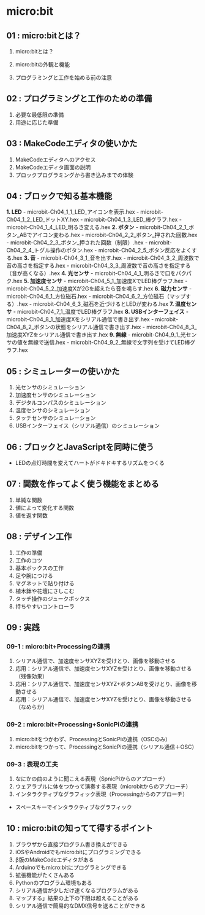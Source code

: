 # micro:bit

## 01 : micro:bitとは？
1. micro:bitとは？
2. micro:bitの外観と機能

3. プログラミングと工作を始める前の注意

## 02 : プログラミングと工作のための準備
1. 必要な最低限の準備
2. 用途に応じた準備

## 03 : MakeCodeエディタの使いかた
1. MakeCodeエディタへのアクセス
2. MakeCodeエディタ画面の説明
3. プロックプログラミングから書き込みまでの体験

## 04 : ブロックで知る基本機能
**1. LED**
    - microbit-Ch04_1_1_LED_アイコンを表示.hex
    - microbit-Ch04_1_2_LED_ドットXY.hex
    - microbit-Ch04_1_3_LED_棒グラフ.hex
    - microbit-Ch04_1_4_LED_明るさ変える.hex
**2. ボタン**
    - microbit-Ch04_2_1_ボタン_ABでアイコン変わる.hex
    - microbit-Ch04_2_2_ボタン_押された回数.hex
    - microbit-Ch04_2_3_ボタン_押された回数（制限）.hex
    - microbit-Ch04_2_4_トグル操作のボタン.hex
    - microbit-Ch04_2_5_ボタン反応をよくする.hex
**3. 音**
    - microbit-Ch04_3_1_音を出す.hex
    - microbit-Ch04_3_2_周波数で音の高さを指定する.hex
    - microbit-Ch04_3_3_周波数で音の高さを指定する（音が高くなる）.hex
**4. 光センサ**
    - microbit-Ch04_4_1_明るさで口をパクパク.hex
**5.  加速度センサ**
    - microbit-Ch04_5_1_加速度XでLED棒グラフ.hex
    - microbit-Ch04_5_2_加速度Xが2Gを超えたら音を鳴らす.hex
**6. 磁力センサ**
    - microbit-Ch04_6_1_方位磁石.hex
    - microbit-Ch04_6_2_方位磁石（マップする）.hex
    - microbit-Ch04_6_3_磁石を近づけるとLEDが変わる.hex
**7. 温度センサ**
    - microbit-Ch04_7_1_温度でLED棒グラフ.hex
**8. USBインターフェイス**
    - microbit-Ch04_8_1_加速度Xをシリアル通信で書き出す.hex
    - microbit-Ch04_8_2_ボタンの状態をシリアル通信で書き出す.hex
    - microbit-Ch04_8_3_加速度XYZをシリアル通信で書き出す.hex
**9. 無線**
    - microbit-Ch04_9_1_光センサの値を無線で送信.hex
    - microbit-Ch04_9_2_無線で文字列を受けてLED棒グラフ.hex


## 05 : シミュレーターの使いかた
1. 光センサのシミュレーション
2. 加速度センサのシミュレーション
3. デジタルコンパスのシミュレーション
4. 温度センサのシミュレーション
5. タッチセンサのシミュレーション
6. USBインターフェイス（シリアル通信）のシミュレーション

## 06 : ブロックとJavaScriptを同時に使う
- LEDの点灯時間を変えてハートがドキドキするリズムをつくる

## 07 : 関数を作ってよく使う機能をまとめる
1. 単純な関数
2. 値によって変化する関数
3. 値を返す関数

## 08 : デザイン工作
1. 工作の準備
2. 工作のコツ
3. 基本ボックスの工作
4. 足や腕につける
5. マグネットで貼り付ける
6. 植木鉢や花壇にさしこむ
7. タッチ操作のジュークボックス
8. 持ちやすいコントローラ

## 09 : 実践
### 09-1 : micro:bit+Processingの連携
1. シリアル通信で、加速度センサXYZを受けとり、画像を移動させる
2. 応用：シリアル通信で、加速度センサXYZを受けとり、画像を移動させる（残像効果）
3. 応用：シリアル通信で、加速度センサXYZ+ボタンABを受けとり、画像を移動させる
4. 応用：シリアル通信で、加速度センサXYZを受けとり、画像を移動させる（なめらか）

### 09-2 : micro:bit+Processing+SonicPiの連携
1. micro:bitをつかわず、ProcessingとSonicPiの連携（OSCのみ）
2. micro:bitをつかって、ProcessingとSonicPiの連携（シリアル通信＋OSC）

### 09-3 : 表現の工夫
1. なにかの曲のように聞こえる表現（SpnicPiからのアプローチ）
2. ウェアラブルに体をつかって演奏する表現（microbitからのアプローチ）
3. インタラクティブなグラフィック表現（Processingからのアプローチ）
- スペースキーでインタラクティブなグラフィック
## 10 : micro:bitの知ってて得するポイント
1. ブラウザから直接プログラム書き換えができる
2. iOSやAndroidでもmicro:bitにプログラミングできる
3. β版のMakeCodeエディタがある
4. Arduinoでもmicro:bitにプログラミングできる
5. 拡張機能がたくさんある
6. Pythonのプログラム環境もある
7. シリアル通信が少しだけ速くなるプログラムがある
8. マップする」結果の上下の下限は超えることがある
9. シリアル通信で簡易的なDMX信号を送ることができる

